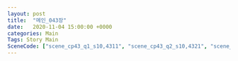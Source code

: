 ```yaml
---
layout: post
title:  "메인_043장"
date:   2020-11-04 15:00:00 +0000
categories: Main
Tags: Story Main
SceneCode: ["scene_cp43_q1_s10,4311", "scene_cp43_q2_s10,4321", "scene_cp43_q2_s20,4322", "scene_cp43_q3_s10,4331", "scene_cp43_q3_s20,4332", "scene_cp43_q4_s10,4341"]
---
```

